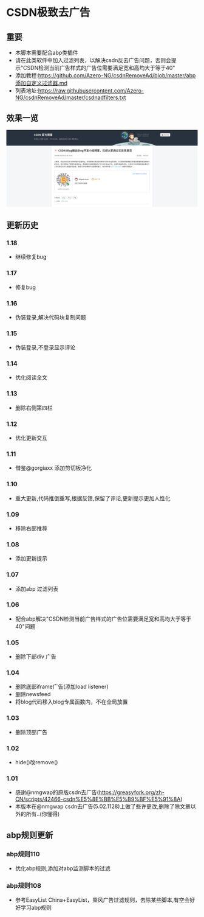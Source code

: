 # CSDN极致去广告
## 重要
- 本脚本需要配合abp类插件
- 请在此类软件中加入过滤列表，以解决csdn反去广告问题，否则会提示"CSDN检测当前广告样式的广告位需要满足宽和高均大于等于40"
- 添加教程:https://github.com/Azero-NG/csdnRemoveAd/blob/master/abp添加自定义过滤器.md
- 列表地址:https://raw.githubusercontent.com/Azero-NG/csdnRemoveAd/master/csdnadfilters.txt

## 效果一览
![预览](https://raw.githubusercontent.com/Azero-NG/csdnRemoveAd/master/preview.png)

## 更新历史
### 1.18
- 继续修复bug


### 1.17
- 修复bug


### 1.16
- 伪装登录,解决代码块复制问题


### 1.15
- 伪装登录,不登录显示评论


### 1.14
- 优化阅读全文


### 1.13
- 删除右侧第四栏

### 1.12
- 优化更新交互

### 1.11
- 借鉴@gorgiaxx 添加剪切板净化

### 1.10
- 重大更新,代码推倒重写,根据反馈,保留了评论,更新提示更加人性化

### 1.09
- 移除右部推荐
  
### 1.08
- 添加更新提示

### 1.07
- 添加abp 过滤列表

### 1.06
- 配合abp解决"CSDN检测当前广告样式的广告位需要满足宽和高均大于等于40"问题

### 1.05
- 删除下部div 广告

### 1.04
- 删除底部iframe广告(添加load listener)
- 删除newsfeed
- 将blog代码移入blog专属函数内，不在全局放置

### 1.03
- 删除顶部广告

### 1.02
- hide()改remove()

### 1.01
- 感谢@nmgwap的原版csdn去广告(https://greasyfork.org/zh-CN/scripts/42466-csdn%E5%8E%BB%E5%B9%BF%E5%91%8A)
- 本版本在@nmgwap csdn去广告(5.02.1128)上做了些许更改,删除了除文章以外的所有..(你懂得)

## abp规则更新

### abp规则110
- 优化abp规则,添加对abp监测脚本的过滤


### abp规则108
- 参考EasyList China+EasyList，乘风广告过滤规则，去除某些脚本,有空会好好学习abp规则